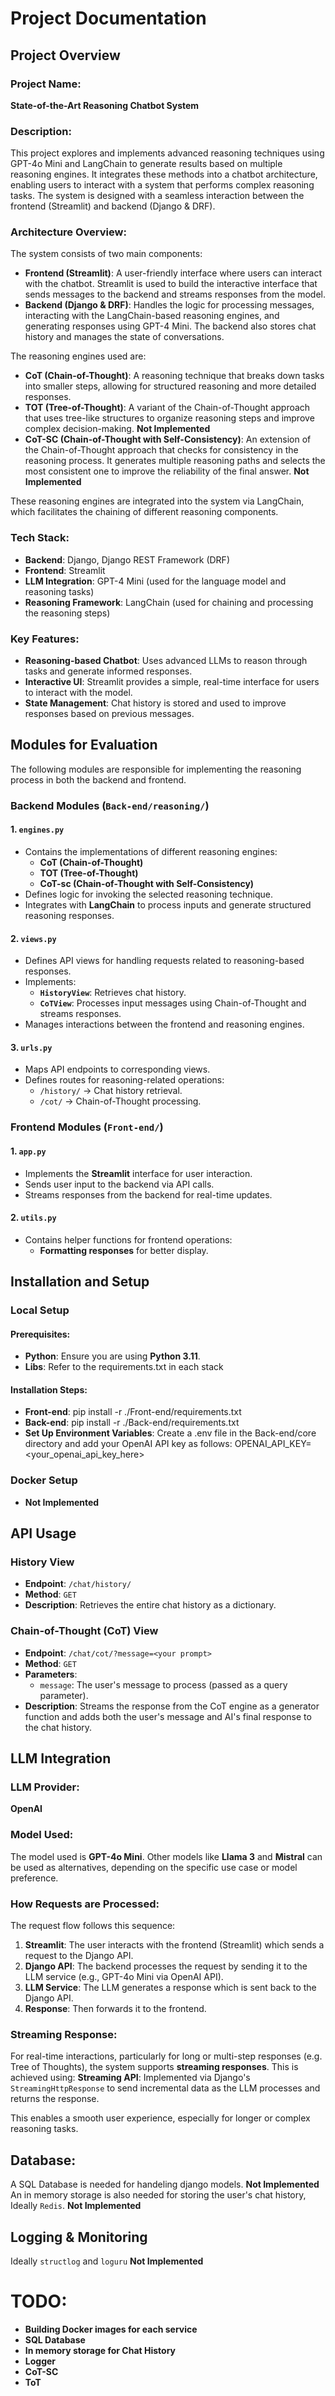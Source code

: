 # Project Documentation

## Project Overview

### Project Name:
**State-of-the-Art Reasoning Chatbot System**

### Description:
This project explores and implements advanced reasoning techniques using GPT-4o Mini and LangChain to generate results based on multiple reasoning engines. It integrates these methods into a chatbot architecture, enabling users to interact with a system that performs complex reasoning tasks. The system is designed with a seamless interaction between the frontend (Streamlit) and backend (Django & DRF).

### Architecture Overview:
The system consists of two main components:
- **Frontend (Streamlit)**: A user-friendly interface where users can interact with the chatbot. Streamlit is used to build the interactive interface that sends messages to the backend and streams responses from the model.
- **Backend (Django & DRF)**: Handles the logic for processing messages, interacting with the LangChain-based reasoning engines, and generating responses using GPT-4 Mini. The backend also stores chat history and manages the state of conversations.

The reasoning engines used are:
- **CoT (Chain-of-Thought)**: A reasoning technique that breaks down tasks into smaller steps, allowing for structured reasoning and more detailed responses.
- **TOT (Tree-of-Thought)**: A variant of the Chain-of-Thought approach that uses tree-like structures to organize reasoning steps and improve complex decision-making. **Not Implemented**
- **CoT-SC (Chain-of-Thought with Self-Consistency)**: An extension of the Chain-of-Thought approach that checks for consistency in the reasoning process. It generates multiple reasoning paths and selects the most consistent one to improve the reliability of the final answer. **Not Implemented**

These reasoning engines are integrated into the system via LangChain, which facilitates the chaining of different reasoning components.

### Tech Stack:
- **Backend**: Django, Django REST Framework (DRF)
- **Frontend**: Streamlit
- **LLM Integration**: GPT-4 Mini (used for the language model and reasoning tasks)
- **Reasoning Framework**: LangChain (used for chaining and processing the reasoning steps)
  
### Key Features:
- **Reasoning-based Chatbot**: Uses advanced LLMs to reason through tasks and generate informed responses.
- **Interactive UI**: Streamlit provides a simple, real-time interface for users to interact with the model.
- **State Management**: Chat history is stored and used to improve responses based on previous messages.

## Modules for Evaluation

The following modules are responsible for implementing the reasoning process in both the backend and frontend.

### Backend Modules (`Back-end/reasoning/`)

#### 1. `engines.py`
- Contains the implementations of different reasoning engines:
  - **CoT (Chain-of-Thought)**
  - **TOT (Tree-of-Thought)**
  - **CoT-sc (Chain-of-Thought with Self-Consistency)**
- Defines logic for invoking the selected reasoning technique.
- Integrates with **LangChain** to process inputs and generate structured reasoning responses.

#### 2. `views.py`
- Defines API views for handling requests related to reasoning-based responses.
- Implements:
  - **`HistoryView`**: Retrieves chat history.
  - **`CoTView`**: Processes input messages using Chain-of-Thought and streams responses.
- Manages interactions between the frontend and reasoning engines.

#### 3. `urls.py`
- Maps API endpoints to corresponding views.
- Defines routes for reasoning-related operations:
  - `/history/` → Chat history retrieval.
  - `/cot/` → Chain-of-Thought processing.


### Frontend Modules (`Front-end/`)

#### 1. `app.py`
- Implements the **Streamlit** interface for user interaction.
- Sends user input to the backend via API calls.
- Streams responses from the backend for real-time updates.

#### 2. `utils.py`
- Contains helper functions for frontend operations:
  - **Formatting responses** for better display.


## Installation and Setup

### Local Setup

#### Prerequisites:
- **Python**: Ensure you are using **Python 3.11**.
- **Libs**: Refer to the requirements.txt in each stack

#### Installation Steps:
- **Front-end**: pip install -r ./Front-end/requirements.txt
- **Back-end**: pip install -r ./Back-end/requirements.txt
- **Set Up Environment Variables**: Create a .env file in the Back-end/core directory and add your OpenAI API key as follows:
    OPENAI_API_KEY=<your_openai_api_key_here>

### Docker Setup
- **Not Implemented**

## API Usage

### History View
- **Endpoint**: `/chat/history/`
- **Method**: `GET`
- **Description**: Retrieves the entire chat history as a dictionary.

### Chain-of-Thought (CoT) View
- **Endpoint**: `/chat/cot/?message=<your prompt>`
- **Method**: `GET`
- **Parameters**:
  - `message`: The user's message to process (passed as a query parameter).
- **Description**: Streams the response from the CoT engine as a generator function and adds both the user's message and AI's final response to the chat history.

## LLM Integration

### LLM Provider: 
**OpenAI**

### Model Used:
The model used is **GPT-4o Mini**. Other models like **Llama 3** and **Mistral** can be used as alternatives, depending on the specific use case or model preference.

### How Requests are Processed:
The request flow follows this sequence:
1. **Streamlit**: The user interacts with the frontend (Streamlit) which sends a request to the Django API.
2. **Django API**: The backend processes the request by sending it to the LLM service (e.g., GPT-4o Mini via OpenAI API).
3. **LLM Service**: The LLM generates a response which is sent back to the Django API.
4. **Response**: Then forwards it to the frontend.

### Streaming Response:
For real-time interactions, particularly for long or multi-step responses (e.g. Tree of Thoughts), the system supports **streaming responses**. This is achieved using:
**Streaming API**: Implemented via Django's `StreamingHttpResponse` to send incremental data as the LLM processes and returns the response.

This enables a smooth user experience, especially for longer or complex reasoning tasks.

## Database:
A SQL Database is needed for handeling django models. **Not Implemented**
An in memory storage is also needed for storing the user's chat history, Ideally `Redis`. **Not Implemented**

## Logging & Monitoring
Ideally `structlog` and `loguru` **Not Implemented**

# TODO:
- **Building Docker images for each service**
- **SQL Database**
- **In memory storage for Chat History**
- **Logger**
- **CoT-SC**
- **ToT**